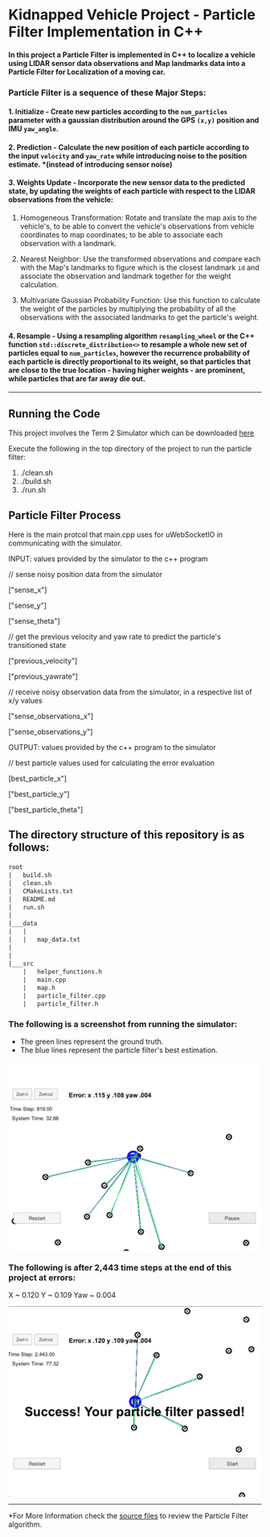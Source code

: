 # Kidnapped Vehicle Project - Particle Filter Implementation in C++
#### In this project a Particle Filter is implemented in C++ to localize a vehicle using LIDAR sensor data observations and Map landmarks data into a Particle Filter for Localization of a moving car.

### Particle Filter is a sequence of these Major Steps:
#### 1. Initialize - Create new particles according to the `num_particles` parameter with a gaussian distribution around the GPS `(x,y)` position and IMU `yaw_angle`.
#### 2. Prediction - Calculate the new position of each particle according to the input `velocity` and `yaw_rate` while introducing noise to the position estimate. *(instead of introducing sensor noise)
#### 3. Weights Update - Incorporate the new sensor data to the predicted state, by updating the weights of each particle with respect to the LIDAR observations from the vehicle:
1. Homogeneous Transformation: Rotate and translate the map axis to the vehicle's, to be able to convert the vehicle's observations from vehicle coordinates to map coordinates; to be able to associate each observation with a landmark.

2. Nearest Neighbor: Use the transformed observations and compare each with the Map's landmarks to figure which is the closest landmark `id` and associate the observation and landmark together for the weight calculation.

3. Multivariate Gaussian Probability Function: Use this function to calculate the weight of the particles by multiplying the probability of all the observations with the associated landmarks to get the particle's weight.

#### 4. Resample - Using a resampling algorithm `resampling_wheel` or the C++ function `std::discrete_distribution<>` to resample a whole new set of particles equal to `num_particles`, however the recurrence probability of each particle is directly proportional to its weight, so that particles that are close to the true location - having higher weights - are prominent, while particles that are far away die out.

---

## Running the Code
This project involves the Term 2 Simulator which can be downloaded [here](https://github.com/udacity/self-driving-car-sim/releases)

Execute the following in the top directory of the project to run the particle filter:

1. ./clean.sh
2. ./build.sh
3. ./run.sh

## Particle Filter Process
Here is the main protcol that main.cpp uses for uWebSocketIO in communicating with the simulator.

INPUT: values provided by the simulator to the c++ program

// sense noisy position data from the simulator

["sense_x"] 

["sense_y"] 

["sense_theta"] 

// get the previous velocity and yaw rate to predict the particle's transitioned state

["previous_velocity"]

["previous_yawrate"]

// receive noisy observation data from the simulator, in a respective list of x/y values

["sense_observations_x"] 

["sense_observations_y"] 


OUTPUT: values provided by the c++ program to the simulator

// best particle values used for calculating the error evaluation

[best_particle_x"]

["best_particle_y"]

["best_particle_theta"] 


## The directory structure of this repository is as follows:

```
root
|   build.sh
|   clean.sh
|   CMakeLists.txt
|   README.md
|   run.sh
|
|___data
|   |   
|   |   map_data.txt
|   
|   
|___src
    |   helper_functions.h
    |   main.cpp
    |   map.h
    |   particle_filter.cpp
    |   particle_filter.h
```


### The following is a screenshot from running the simulator: 
- The green lines represent the ground truth.
- The blue lines represent the particle filter's best estimation.

<p align="center">
<img align="center" src="./data/Screen Shot 2017-12-06 at 12.13.35 AM.png" alt="alt text">
</p>

### The following is after 2,443 time steps at the end of this project at errors:
X ~ 0.120
Y ~ 0.109
Yaw ~ 0.004

<p align="center">
<img align="center" src="./data/Screen Shot 2017-12-06 at 12.14.34 AM.png" alt="alt text">
</p>

---

*For More Information check the [source files](./src) to review the Particle Filter algorithm. 
